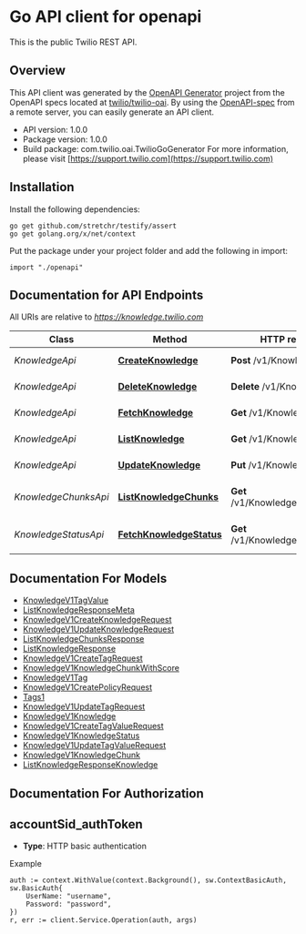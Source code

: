 # Go API client for openapi

This is the public Twilio REST API.

## Overview
This API client was generated by the [OpenAPI Generator](https://openapi-generator.tech) project from the OpenAPI specs located at [twilio/twilio-oai](https://github.com/twilio/twilio-oai/tree/main/spec).  By using the [OpenAPI-spec](https://www.openapis.org/) from a remote server, you can easily generate an API client.

- API version: 1.0.0
- Package version: 1.0.0
- Build package: com.twilio.oai.TwilioGoGenerator
For more information, please visit [https://support.twilio.com](https://support.twilio.com)

## Installation

Install the following dependencies:

```shell
go get github.com/stretchr/testify/assert
go get golang.org/x/net/context
```

Put the package under your project folder and add the following in import:

```golang
import "./openapi"
```

## Documentation for API Endpoints

All URIs are relative to *https://knowledge.twilio.com*

Class | Method | HTTP request | Description
------------ | ------------- | ------------- | -------------
*KnowledgeApi* | [**CreateKnowledge**](docs/KnowledgeApi.md#createknowledge) | **Post** /v1/Knowledge | Create knowledge
*KnowledgeApi* | [**DeleteKnowledge**](docs/KnowledgeApi.md#deleteknowledge) | **Delete** /v1/Knowledge/{id} | Delete knowledge
*KnowledgeApi* | [**FetchKnowledge**](docs/KnowledgeApi.md#fetchknowledge) | **Get** /v1/Knowledge/{id} | Get knowledge
*KnowledgeApi* | [**ListKnowledge**](docs/KnowledgeApi.md#listknowledge) | **Get** /v1/Knowledge | List all knowledge
*KnowledgeApi* | [**UpdateKnowledge**](docs/KnowledgeApi.md#updateknowledge) | **Put** /v1/Knowledge/{id} | Update knowledge
*KnowledgeChunksApi* | [**ListKnowledgeChunks**](docs/KnowledgeChunksApi.md#listknowledgechunks) | **Get** /v1/Knowledge/{id}/Chunks | List knowledge chunks
*KnowledgeStatusApi* | [**FetchKnowledgeStatus**](docs/KnowledgeStatusApi.md#fetchknowledgestatus) | **Get** /v1/Knowledge/{id}/Status | Get knowledge status


## Documentation For Models

 - [KnowledgeV1TagValue](docs/KnowledgeV1TagValue.md)
 - [ListKnowledgeResponseMeta](docs/ListKnowledgeResponseMeta.md)
 - [KnowledgeV1CreateKnowledgeRequest](docs/KnowledgeV1CreateKnowledgeRequest.md)
 - [KnowledgeV1UpdateKnowledgeRequest](docs/KnowledgeV1UpdateKnowledgeRequest.md)
 - [ListKnowledgeChunksResponse](docs/ListKnowledgeChunksResponse.md)
 - [ListKnowledgeResponse](docs/ListKnowledgeResponse.md)
 - [KnowledgeV1CreateTagRequest](docs/KnowledgeV1CreateTagRequest.md)
 - [KnowledgeV1KnowledgeChunkWithScore](docs/KnowledgeV1KnowledgeChunkWithScore.md)
 - [KnowledgeV1Tag](docs/KnowledgeV1Tag.md)
 - [KnowledgeV1CreatePolicyRequest](docs/KnowledgeV1CreatePolicyRequest.md)
 - [Tags1](docs/Tags1.md)
 - [KnowledgeV1UpdateTagRequest](docs/KnowledgeV1UpdateTagRequest.md)
 - [KnowledgeV1Knowledge](docs/KnowledgeV1Knowledge.md)
 - [KnowledgeV1CreateTagValueRequest](docs/KnowledgeV1CreateTagValueRequest.md)
 - [KnowledgeV1KnowledgeStatus](docs/KnowledgeV1KnowledgeStatus.md)
 - [KnowledgeV1UpdateTagValueRequest](docs/KnowledgeV1UpdateTagValueRequest.md)
 - [KnowledgeV1KnowledgeChunk](docs/KnowledgeV1KnowledgeChunk.md)
 - [ListKnowledgeResponseKnowledge](docs/ListKnowledgeResponseKnowledge.md)


## Documentation For Authorization



## accountSid_authToken

- **Type**: HTTP basic authentication

Example

```golang
auth := context.WithValue(context.Background(), sw.ContextBasicAuth, sw.BasicAuth{
    UserName: "username",
    Password: "password",
})
r, err := client.Service.Operation(auth, args)
```

